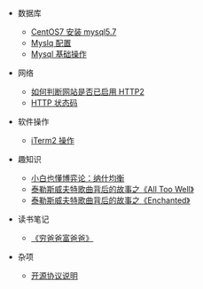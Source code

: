 - 数据库
  - [CentOS7 安装 mysql5.7](database/centos7-installation.md)
  - [Myslq 配置](database/mysql-config.md)
  - [Mysql 基础操作](database/mysql-operations.md)

- 网络
  - [如何判断网站是否已启用 HTTP2](net/http2-judge.md)
  - [HTTP 状态码](net/http-status-code.md)

- 软件操作
  - [iTerm2 操作](soft/iTerm2.md)

- 趣知识
  - [小白也懂博弈论：纳什均衡](kp/nash-equilibrium.md)
  - [泰勒斯威夫特歌曲背后的故事之《All Too Well》](kp/TaylorSwift-All-To-Well.md)
  - [泰勒斯威夫特歌曲背后的故事之《Enchanted》](kp/TaylorSwift-Enchanted.md)

- 读书笔记
  - [《穷爸爸富爸爸》](book/Rich-Dad-Poor-Dad.md)
  
- 杂项
  - [开源协议说明](others/open-source-agreement.md)